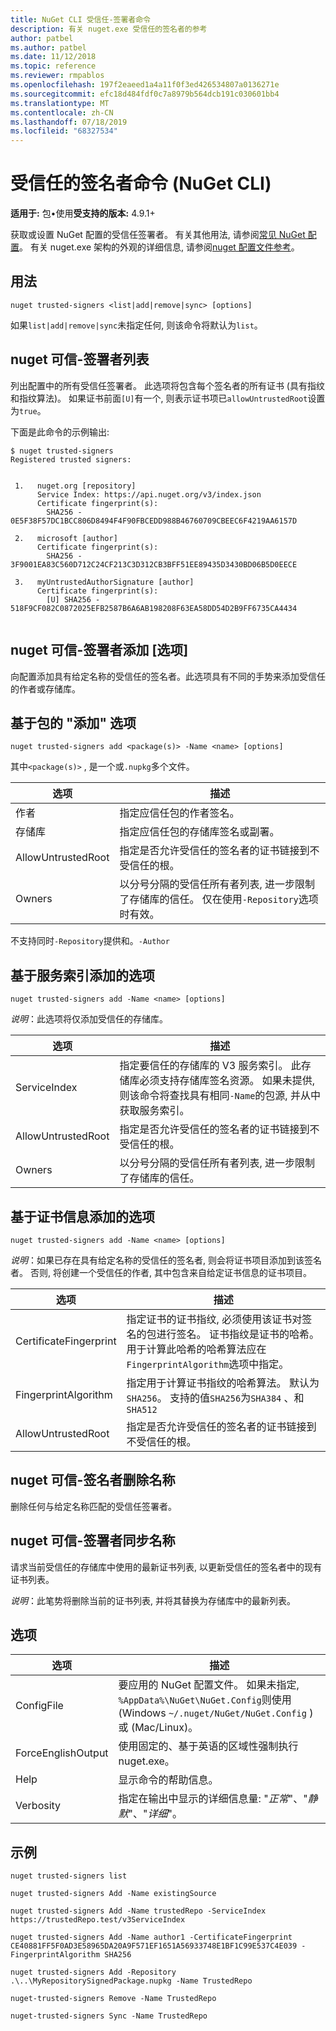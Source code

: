 ```yaml
---
title: NuGet CLI 受信任-签署者命令
description: 有关 nuget.exe 受信任的签名者的参考
author: patbel
ms.author: patbel
ms.date: 11/12/2018
ms.topic: reference
ms.reviewer: rmpablos
ms.openlocfilehash: 197f2eaeed1a4a11f0f3ed426534807a0136271e
ms.sourcegitcommit: efc18d484fdf0c7a8979b564dcb191c030601bb4
ms.translationtype: MT
ms.contentlocale: zh-CN
ms.lasthandoff: 07/18/2019
ms.locfileid: "68327534"
---
```

# <a name="trusted-signers-command-nuget-cli"></a>受信任的签名者命令 (NuGet CLI)

**适用于:** 包&bullet;使用**受支持的版本:** 4.9.1+

获取或设置 NuGet 配置的受信任签署者。 有关其他用法, 请参阅[常见 NuGet 配置](../../consume-packages/configuring-nuget-behavior.md)。 有关 nuget.exe 架构的外观的详细信息, 请参阅[nuget 配置文件参考](../nuget-config-file.md)。

## <a name="usage"></a>用法

```cli
nuget trusted-signers <list|add|remove|sync> [options]
```

如果`list|add|remove|sync`未指定任何, 则该命令将默认为`list`。

## <a name="nuget-trusted-signers-list"></a>nuget 可信-签署者列表

列出配置中的所有受信任签署者。 此选项将包含每个签名者的所有证书 (具有指纹和指纹算法)。 如果证书前面`[U]`有一个, 则表示证书项已`allowUntrustedRoot`设置为`true`。

下面是此命令的示例输出:

```cli
$ nuget trusted-signers
Registered trusted signers:


 1.   nuget.org [repository]
      Service Index: https://api.nuget.org/v3/index.json
      Certificate fingerprint(s):
        SHA256 - 0E5F38F57DC1BCC806D8494F4F90FBCEDD988B46760709CBEEC6F4219AA6157D

 2.   microsoft [author]
      Certificate fingerprint(s):
        SHA256 - 3F9001EA83C560D712C24CF213C3D312CB3BFF51EE89435D3430BD06B5D0EECE

 3.   myUntrustedAuthorSignature [author]
      Certificate fingerprint(s):
        [U] SHA256 - 518F9CF082C0872025EFB2587B6A6AB198208F63EA58DD54D2B9FF6735CA4434
        
```

## <a name="nuget-trusted-signers-add-options"></a>nuget 可信-签署者添加 [选项]

向配置添加具有给定名称的受信任的签名者。此选项具有不同的手势来添加受信任的作者或存储库。

## <a name="options-for-add-based-on-a-package"></a>基于包的 "添加" 选项

```cli
nuget trusted-signers add <package(s)> -Name <name> [options]
```

其中`<package(s)>` , 是一个或`.nupkg`多个文件。

| 选项 | 描述 |
| --- | --- |
| 作者 | 指定应信任包的作者签名。 |
| 存储库 | 指定应信任包的存储库签名或副署。 |
| AllowUntrustedRoot | 指定是否允许受信任的签名者的证书链接到不受信任的根。 |
| Owners | 以分号分隔的受信任所有者列表, 进一步限制了存储库的信任。 仅在使用`-Repository`选项时有效。 |

不支持同时`-Repository`提供和。`-Author`

## <a name="options-for-add-based-on-a-service-index"></a>基于服务索引添加的选项

```cli
nuget trusted-signers add -Name <name> [options]
```

_说明_：此选项将仅添加受信任的存储库。 

| 选项 | 描述 |
| --- | --- |
| ServiceIndex | 指定要信任的存储库的 V3 服务索引。 此存储库必须支持存储库签名资源。 如果未提供, 则该命令将查找具有相同`-Name`的包源, 并从中获取服务索引。 |
| AllowUntrustedRoot | 指定是否允许受信任的签名者的证书链接到不受信任的根。 |
| Owners | 以分号分隔的受信任所有者列表, 进一步限制了存储库的信任。 |

## <a name="options-for-add-based-on-the-certificate-information"></a>基于证书信息添加的选项

```cli
nuget trusted-signers add -Name <name> [options]
```

_说明_：如果已存在具有给定名称的受信任的签名者, 则会将证书项目添加到该签名者。 否则, 将创建一个受信任的作者, 其中包含来自给定证书信息的证书项目。

| 选项 | 描述 |
| --- | --- |
| CertificateFingerprint | 指定证书的证书指纹, 必须使用该证书对签名的包进行签名。 证书指纹是证书的哈希。 用于计算此哈希的哈希算法应在`FingerprintAlgorithm`选项中指定。 |
| FingerprintAlgorithm | 指定用于计算证书指纹的哈希算法。 默认为 `SHA256`。 支持的值`SHA256`为`SHA384` 、和`SHA512` |
| AllowUntrustedRoot | 指定是否允许受信任的签名者的证书链接到不受信任的根。 |

## <a name="nuget-trusted-signers-remove--name-name"></a>nuget 可信-签名者删除名称<name>

删除任何与给定名称匹配的受信任签署者。

## <a name="nuget-trusted-signers-sync--name-name"></a>nuget 可信-签署者同步名称<name>

请求当前受信任的存储库中使用的最新证书列表, 以更新受信任的签名者中的现有证书列表。

_说明_：此笔势将删除当前的证书列表, 并将其替换为存储库中的最新列表。

## <a name="options"></a>选项

| 选项 | 描述 |
| --- | --- |
| ConfigFile | 要应用的 NuGet 配置文件。 如果未指定, `%AppData%\NuGet\NuGet.Config`则使用 (Windows `~/.nuget/NuGet/NuGet.Config` ) 或 (Mac/Linux)。|
| ForceEnglishOutput | 使用固定的、基于英语的区域性强制执行 nuget.exe。 |
| Help | 显示命令的帮助信息。 |
| Verbosity | 指定在输出中显示的详细信息量: "*正常*"、"*静默*"、"*详细*"。 |

## <a name="examples"></a>示例

```cli
nuget trusted-signers list

nuget trusted-signers Add -Name existingSource

nuget trusted-signers Add -Name trustedRepo -ServiceIndex https://trustedRepo.test/v3ServiceIndex

nuget trusted-signers Add -Name author1 -CertificateFingerprint CE40881FF5F0AD3E58965DA20A9F571EF1651A56933748E1BF1C99E537C4E039 -FingerprintAlgorithm SHA256

nuget trusted-signers Add -Repository .\..\MyRepositorySignedPackage.nupkg -Name TrustedRepo

nuget-trusted-signers Remove -Name TrustedRepo

nuget-trusted-signers Sync -Name TrustedRepo
```
